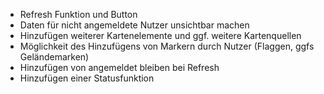 - Refresh Funktion und Button
- Daten für nicht angemeldete Nutzer unsichtbar machen
- Hinzufügen weiterer Kartenelemente und ggf. weitere Kartenquellen
- Möglichkeit des Hinzufügens von Markern durch Nutzer (Flaggen, ggfs Geländemarken)
- Hinzufügen von angemeldet bleiben bei Refresh
- Hinzufügen einer Statusfunktion